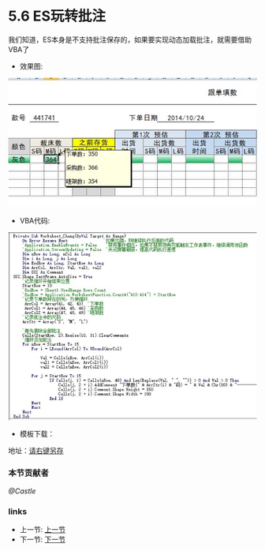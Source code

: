 # 5.6 ES玩转批注
我们知道，ES本身是不支持批注保存的，如果要实现动态加载批注，就需要借助VBA了

- 效果图:

![](../images/5.6.1.jpg?raw=true)

- VBA代码:

![](../images/5.6.2.jpg?raw=true)

- 模板下载：

地址：[请右键另存](../src/5.6.3.zip)


### 本节贡献者
*@Castle*

### links
  * 上一节: [上一节](<05.5.md>)
  * 下一节: [下一节](<05.7.md>)
